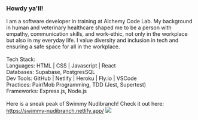 ### Howdy ya'll!

I am a software developer in training at Alchemy Code Lab. My background in human and veterinary healthcare shaped me to be a person with empathy, communication skills, and work-ethic, not only in the workplace but also in my everyday life. I value diversity and inclusion in tech and ensuring a safe space for all in the workplace. 
<br>
<br>
Tech Stack:
<br>
Languages: HTML | CSS | Javascript | React
<br>
Databases: Supabase, PostgresSQL
<br>
Dev Tools: GitHub | Netlify | Heroku | Fly.io | VSCode
<br>
Practices: Pair/Mob Programming, TDD (Jest, Supertest)
<br>
Frameworks: Express.js, Node.js
<br>
<br>
Here is a sneak peak of Swimmy Nudibranch! Check it out here: https://swimmy-nudibranch.netlify.app/
![](https://github.com/rioredwards/karlwernsman/blob/main/Swimmy_Nudibranch.gif)
